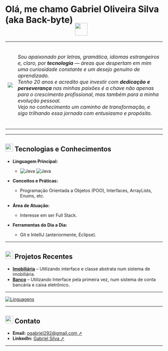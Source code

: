 <h1> Olá, me chamo Gabriel Oliveira Silva (aka Back-byte) <img src="https://em-content.zobj.net/source/microsoft-teams/363/waving-hand_1f44b.png" width="40" style="vertical-align: -40px;"> </h1>

<table>
  <tr>
    <td>
      <img src="https://media3.giphy.com/media/v1.Y2lkPTc5MGI3NjExN3EybnRkeDV1MDNpaXgxa3htdHFjb3NmeHFnNTFuZTNncnprZWwzNCZlcD12MV9pbnRlcm5hbF9naWZfYnlfaWQmY3Q9Zw/qgQUggAC3Pfv687qPC/giphy.gif">
    </td>
    <td>
      <p> 
        <br><i>Sou apaixonado por letras, gramática, idiomas estrangeiros e, claro, por <strong>tecnologia</strong> — áreas que despertam em mim uma curiosidade constante e um desejo genuíno de aprendizado.<br>
        Tenho 20 anos e acredito que investir com <strong>dedicação e perseverança</strong> nas minhas paixões é a chave não apenas para o crescimento profissional, mas também para a minha evolução pessoal. <br>
        Vejo no conhecimento um caminho de transformação, e sigo trilhando essa jornada com entusiasmo e propósito.<br><br></i>
      </p>
    </td>
  </tr>
</table>

---

<h2><img src="https://em-content.zobj.net/source/animated-noto-color-emoji/356/rocket_1f680.gif" width="25"> Tecnologias e Conhecimentos </h2> 

- **Linguagem Principal:**  
  - ![Java](https://img.icons8.com/?size=48&id=GPfHz0SM85FX&format=gif)
    ![Java](https://img.shields.io/badge/Java-blue?style=for-the-badge&logo&logoColor=white) 
    
- **Conceitos e Práticas:**  
  - Programação Orientada a Objetos (POO), Interfaces, ArrayLists, Enums, etc.

- **Área de Atuação:**  
  - Interesse em ser Full Stack.

- **Ferramentas do Dia a Dia:**  
  - Git e IntelliJ (anteriormente, Eclipse).

---

<h2>  <img src="https://em-content.zobj.net/source/animated-noto-color-emoji/356/fire_1f525.gif" width="25"> Projetos Recentes </h2> 


- **[Imobiliária](https://github.com/gabriel-oliv-silva/Java-Passos/tree/main/Imobiliária)** – Utilizando interface e classe abstrata num sistema de imobiliária.  
- **[Banco](https://github.com/gabriel-oliv-silva/Java-Passos/tree/main/Banco)** – Utilizando Interface pela primeira vez, num sistema de conta bancária e caixa eletrônico.
  
---

<!-- Badge para as linguagens utilizadas -->
[![Linguagens](https://github-readme-stats.vercel.app/api/top-langs/?username=gabriel-oliv-silva&layout=compact)](https://github.com/gabriel-oliv-silva)

---

<h2> <img src="https://em-content.zobj.net/source/skype/295/mobile-phone_1f4f1.png" width="25"> Contato </h2> 

- **Email:** [ogabriel292@gmail.com ➚](mailto:ogabriel292@gmail.com)
- **LinkedIn:** [Gabriel Silva ➚](https://www.linkedin.com/in/gabriel-silva-b39901185/)

---

<!--
Atualize esse README conforme o seu progresso e novos projetos. Mantenha sempre essa página alinhada com sua trajetória e as novidades do mundo da tecnologia!
-->
